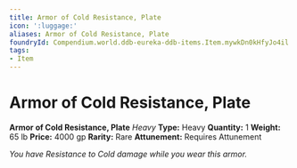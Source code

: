 ```yaml
---
title: Armor of Cold Resistance, Plate
icon: ':luggage:'
aliases: Armor of Cold Resistance, Plate
foundryId: Compendium.world.ddb-eureka-ddb-items.Item.mywkDn0kHfyJo4il
tags:
- Item
---
```


# Armor of Cold Resistance, Plate

**Armor of Cold Resistance, Plate**
_Heavy_
**Type:** Heavy
**Quantity:** 1
**Weight:** 65 lb
**Price:** 4000 gp
**Rarity:** Rare
**Attunement:** Requires Attunement

*You have Resistance to Cold damage while you wear this armor.*